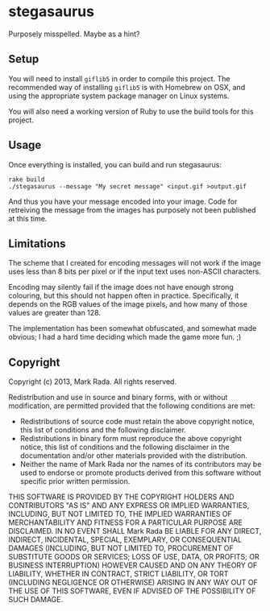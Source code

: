 # stegasaurus

Purposely misspelled. Maybe as a hint?


## Setup

You will need to install `giflib5` in order to compile this project.
The recommended way of installing `giflib5` is with Homebrew on OSX,
and using the appropriate system package manager on Linux systems.

You will also need a working version of Ruby to use the build tools
for this project.


## Usage

Once everything is installed, you can build and run stegasaurus:

    rake build
    ./stegasaurus --message "My secret message" <input.gif >output.gif

And thus you have your message encoded into your image. Code for
retreiving the message from the images has purposely not been
published at this time.


## Limitations

The scheme that I created for encoding messages will not work if the
image uses less than 8 bits per pixel or if the input text uses
non-ASCII characters.

Encoding may silently fail if the image does not have enough strong
colouring, but this should not happen often in practice. Specifically,
it depends on the RGB values of the image pixels, and how many of those
values are greater than 128.

The implementation has been somewhat obfuscated, and somewhat made
obvious; I had a hard time deciding which made the game more fun. ;)


## Copyright

Copyright (c) 2013, Mark Rada.
All rights reserved.

Redistribution and use in source and binary forms, with or without
modification, are permitted provided that the following conditions are met:

* Redistributions of source code must retain the above copyright
  notice, this list of conditions and the following disclaimer.
* Redistributions in binary form must reproduce the above copyright
  notice, this list of conditions and the following disclaimer in the
  documentation and/or other materials provided with the distribution.
* Neither the name of Mark Rada nor the names of its
  contributors may be used to endorse or promote products derived
  from this software without specific prior written permission.

THIS SOFTWARE IS PROVIDED BY THE COPYRIGHT HOLDERS AND CONTRIBUTORS "AS IS" AND
ANY EXPRESS OR IMPLIED WARRANTIES, INCLUDING, BUT NOT LIMITED TO, THE IMPLIED
WARRANTIES OF MERCHANTABILITY AND FITNESS FOR A PARTICULAR PURPOSE ARE
DISCLAIMED. IN NO EVENT SHALL Mark Rada BE LIABLE FOR ANY
DIRECT, INDIRECT, INCIDENTAL, SPECIAL, EXEMPLARY, OR CONSEQUENTIAL
DAMAGES (INCLUDING, BUT NOT LIMITED TO, PROCUREMENT OF SUBSTITUTE
GOODS OR SERVICES; LOSS OF USE, DATA, OR PROFITS; OR BUSINESS
INTERRUPTION) HOWEVER CAUSED AND ON ANY THEORY OF LIABILITY, WHETHER
IN CONTRACT, STRICT LIABILITY, OR TORT (INCLUDING NEGLIGENCE OR
OTHERWISE) ARISING IN ANY WAY OUT OF THE USE OF THIS SOFTWARE, EVEN IF
ADVISED OF THE POSSIBILITY OF SUCH DAMAGE.
